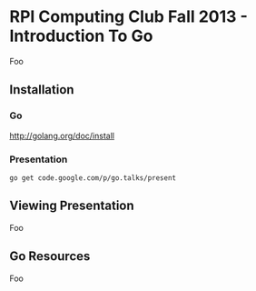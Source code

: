 # RPI Computing Club Fall 2013 - Introduction To Go
Foo

## Installation

### Go
http://golang.org/doc/install

### Presentation
```
go get code.google.com/p/go.talks/present
```

## Viewing Presentation
Foo

## Go Resources
Foo
